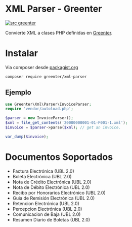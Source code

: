 # XML Parser - Greenter

[![src greenter](https://img.shields.io/badge/src-greenter-brightgreen.svg)](https://github.com/thegreenter/greenter)

Convierte XML a clases PHP definidas en [Greenter](https://github.com/thegreenter/greenter).

# Instalar
Via composer desde [packagist.org](https://packagist.org/packages/greenter/xml-parser)

```bash
composer require greenter/xml-parser
```

## Ejemplo
```php
use Greenter\Xml\Parser\InvoiceParser;
require 'vendor/autoload.php';

$parser = new InvoiceParser();
$xml = file_get_contents('20000000001-01-F001-1.xml');
$invoice = $parser->parse($xml); // get an invoice.

var_dump($invoice);
```

# Documentos Soportados

- Factura Electrónica (UBL 2.0)
- Boleta Electrónica (UBL 2.0)
- Nota de Crédito Electrónica (UBL 2.0)
- Nota de Débito Electrónica (UBL 2.0)
- Recibo por Honorarios Electrónico (UBL 2.0)
- Guia de Remisión Electrónica (UBL 2.0)
- Retencion Electrónica (UBL 2.0)
- Percepcion Electrónica (UBL 2.0)
- Comunicacion de Baja (UBL 2.0)
- Resumen Diario de Boletas (UBL 2.0)
